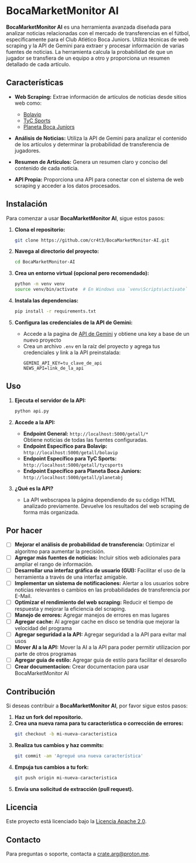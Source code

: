 # BocaMarketMonitor AI

**BocaMarketMonitor AI** es una herramienta avanzada diseñada para analizar noticias relacionadas con el mercado de transferencias en el fútbol, específicamente para el Club Atlético Boca Juniors. Utiliza técnicas de web scraping y la API de Gemini para extraer y procesar información de varias fuentes de noticias. La herramienta calcula la probabilidad de que un jugador se transfiera de un equipo a otro y proporciona un resumen detallado de cada artículo.

## Características

- **Web Scraping:** Extrae información de artículos de noticias desde sitios web como:
  - [Bolavip](https://www.bolavip.com)
  - [TyC Sports](https://www.tycsports.com/boca-juniors)
  - [Planeta Boca Juniors](https://www.planetabj.com)
  
- **Análisis de Noticias:** Utiliza la API de Gemini para analizar el contenido de los artículos y determinar la probabilidad de transferencia de jugadores.
  
- **Resumen de Artículos:** Genera un resumen claro y conciso del contenido de cada noticia.

- **API Propia:** Proporciona una API para conectar con el sistema de web scraping y acceder a los datos procesados.

## Instalación

Para comenzar a usar **BocaMarketMonitor AI**, sigue estos pasos:

1. **Clona el repositorio:**
    ```bash
    git clone https://github.com/cr4t3/BocaMarketMonitor-AI.git
    ```

2. **Navega al directorio del proyecto:**
    ```bash
    cd BocaMarketMonitor-AI
    ```

3. **Crea un entorno virtual (opcional pero recomendado):**
    ```bash
    python -m venv venv
    source venv/bin/activate  # En Windows usa `venv\Scripts\activate`
    ```

4. **Instala las dependencias:**
    ```bash
    pip install -r requirements.txt
    ```

5. **Configura las credenciales de la API de Gemini:**
   - Accede a la pagina de [API de Gemini](https://aistudio.google.com/app/apikey) y obtiene una key a base de un nuevo proyecto
   - Crea un archivo `.env` en la raíz del proyecto y agrega tus credenciales y link a la API preinstalada:
     ```
     GEMINI_API_KEY=tu_clave_de_api
     NEWS_API=link_de_la_api
     ```

## Uso

1. **Ejecuta el servidor de la API:**
    ```bash
    python api.py
    ```

2. **Accede a la API:**
   - **Endpoint General:** `http://localhost:5000/getall/*`  
     Obtiene noticias de todas las fuentes configuradas.
   - **Endpoint Específico para Bolavip:** `http://localhost:5000/getall/bolavip`  
   - **Endpoint Específico para TyC Sports:** `http://localhost:5000/getall/tycsports`  
   - **Endpoint Específico para Planeta Boca Juniors:** `http://localhost:5000/getall/planetabj`  

3. **¿Qué es la API?**
   - La API webscrapea la página dependiendo de su código HTML analizado previamente. Devuelve los resultados del web scraping de forma más organizada.

## Por hacer

- [ ] **Mejorar el análisis de probabilidad de transferencia:** Optimizar el algoritmo para aumentar la precisión.
- [ ] **Agregar más fuentes de noticias:** Incluir sitios web adicionales para ampliar el rango de información.
- [ ] **Desarrollar una interfaz gráfica de usuario (GUI):** Facilitar el uso de la herramienta a través de una interfaz amigable.
- [ ] **Implementar un sistema de notificaciones:** Alertar a los usuarios sobre noticias relevantes o cambios en las probabilidades de transferencia por E-Mail.
- [ ] **Optimizar el rendimiento del web scraping:** Reducir el tiempo de respuesta y mejorar la eficiencia del scraping.
- [ ] **Manejo de errores:** Agregar manejos de errores en mas lugares
- [ ] **Agregar cache:** Al agregar cache en disco se tendria que mejorar la velocidad del programa
- [ ] **Agregar seguridad a la API:** Agregar seguridad a la API para evitar mal usos
- [ ] **Mover AI a la API:** Mover la AI a la API para poder permitir utilizacion por parte de otros programas
- [ ] **Agregar guia de estilo:** Agregar guia de estilo para facilitar el desarollo
- [ ] **Crear documentacion:** Crear documentacion para usar BocaMarketMonitor AI

## Contribución

Si deseas contribuir a **BocaMarketMonitor AI**, por favor sigue estos pasos:

1. **Haz un fork del repositorio.**
2. **Crea una nueva rama para tu característica o corrección de errores:**
    ```bash
    git checkout -b mi-nueva-caracteristica
    ```
3. **Realiza tus cambios y haz commits:**
    ```bash
    git commit -am 'Agregué una nueva característica'
    ```
4. **Empuja tus cambios a tu fork:**
    ```bash
    git push origin mi-nueva-caracteristica
    ```
5. **Envía una solicitud de extracción (pull request).**

## Licencia

Este proyecto está licenciado bajo la [Licencia Apache 2.0](LICENSE).

## Contacto

Para preguntas o soporte, contacta a [crate.arg@proton.me](mailto:crate.arg@proton.me).
